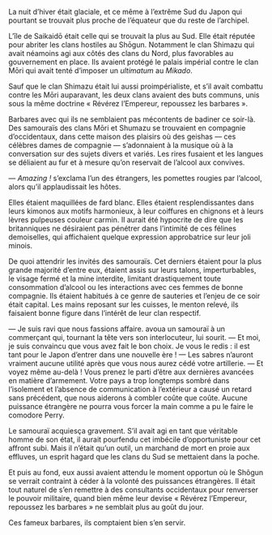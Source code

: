La nuit d’hiver était glaciale, et ce même à l’extrême Sud du Japon qui
pourtant se trouvait plus proche de l’équateur que du reste de l’archipel.

L’île de Saikaidō était celle qui se trouvait la plus au Sud. Elle était
réputée pour abriter les clans hostiles au Shōgun. Notamment le clan Shimazu
qui avait néamoins agi aux côtés des clans du Nord, plus favorables au
gouvernement en place. Ils avaient protégé le palais impérial contre le clan
Mōri qui avait tenté d’imposer un *ultimatum* au *Mikado*.

Sauf que le clan Shimazu était lui aussi proimpérialiste, et s’il avait
combattu contre les Mōri auparavant, les deux clans avaient des buts communs,
unis sous la même doctrine « Révérez l’Empereur, repoussez les barbares ».

Barbares avec qui ils ne semblaient pas mécontents de badiner ce soir-là. Des
samouraïs des clans Mōri et Shumazu se trouvaient en compagnie d’occidentaux,
dans cette maison des plaisirs où des geishas — ces célèbres dames de compagnie
— s’adonnaient à la musique où à la conversation sur des sujets divers et
variés. Les rires fusaient et les langues se déliaient au fur et à mesure
qu’on reservait de l’alcool aux convives.

— *Amazing !* s’exclama l’un des étrangers, les pomettes rougies par l’alcool,
alors qu’il applaudissait les hôtes.

Elles étaient maquillées de fard blanc. Elles étaient resplendissantes dans
leurs kimonos aux motifs harmonieux, à leur coiffures en chignons et à leurs
lèvres pulpeuses couleur carmin. Il aurait été hypocrite de dire que les
britanniques ne désiraient pas pénétrer dans l’intimité de ces félines
demoiselles, qui affichaient quelque expression approbatrice sur leur joli
minois.

De quoi attendrir les invités des samouraïs. Cet derniers étaient pour la plus
grande majorité d’entre eux, étaient assis sur leurs talons, imperturbables,
le visage fermé et la mine interdite, limitant drastiquement toute consommation
d’alcool ou les interactions avec ces femmes de bonne compagnie.
Ils étaient habitués à ce genre de sauteries et l’enjeu de ce soir était
capital. Les mains reposant sur les cuisses, le menton relevé, ils faisaient
bonne figure dans l’intérêt de leur clan respectif.

— Je suis ravi que nous fassions affaire. avoua un samouraï à un commerçant
qui, tournant la tête vers son interlocuteur, lui sourit.
— Et moi, je suis convaincu que vous avez fait le bon choix. Je vous le redis :
il est tant pour le Japon d’entrer dans une nouvelle ère !
— Les sabres n’auront vraiment aucune utilité après que vous nous aurez cédé
votre artillerie.
— Et voyez même au-delà ! Vous prenez le parti d’être aux dernières avancées
en matière d’armement. Votre pays a trop longtemps sombré dans l’isolement et
l’absence de communication à l’extérieur a causé un retard sans précédent, que
nous aiderons à combler coûte que coûte. Aucune puissance étrangère ne pourra
vous forcer la main comme a pu le faire le comodore Perry.

Le samouraï acquiesça gravement. S’il avait agi en tant que véritable homme de
son état, il aurait pourfendu cet imbécile d’opportuniste pour cet affront
subi. Mais il n’était qu’un outil, un marchand de mort en proie aux effluves,
un esprit hagard que les clans du Sud se mettaient dans la poche.

Et puis au fond, eux aussi avaient attendu le moment opportun où le Shõgun se
verrait contraint à céder à la volonté des puissances étrangères. Il était tout
naturel de s’en remettre à des consultants occidentaux pour renverser le
pouvoir militaire, quand bien même leur devise « Révérez l’Empereur, repoussez
les barbares » ne semblait plus au goût du jour.

Ces fameux barbares, ils comptaient bien s’en servir.
